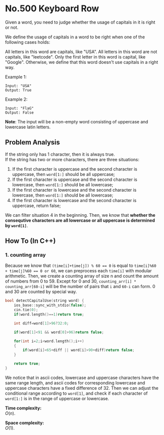 No.500 Keyboard Row
=========
Given a word, you need to judge whether the usage of capitals in it is right or not.

We define the usage of capitals in a word to be right when one of the following cases holds:

All letters in this word are capitals, like "USA".
All letters in this word are not capitals, like "leetcode".
Only the first letter in this word is capital, like "Google".
Otherwise, we define that this word doesn't use capitals in a right way.
 

Example 1:
```
Input: "USA"
Output: True
```

Example 2:
```
Input: "FlaG"
Output: False
``` 

**Note**: The input will be a non-empty word consisting of uppercase and lowercase latin letters.

## Problem Analysis  
If the string only has 1 character, then it is always true.  
If the string has two or more characters, there are three situations:  
1. If the first character is uppercase and the second character is uppercase, then `word[1:]` should be all uppercase;  
2. If the first character is uppercase and the second character is lowercase, then `word[1:]` should be all lowercase;  
3. If the first character is lowercase and the second character is lowercase, then `word[1:]` should be all lowercase;  
4. If the first character is lowercase and the second character is uppercase, return false;  
  
We can filter situation 4 in the beginning. Then, we know that **whether the consequtive characters are all lowercase or all uppercase is determined by `word[1]`**.  

## How To (In C++)
### 1. counting array
Because we know that `(time[i]+time[j]) % 60 == 0` is equal to `time[i]%60 + time[j]%60 == 0 or 60`, we can preprocess each `time[i]` with modular arithmetic. Then, we create a counting array of size n and count the amount of numbers from 0 to 59. Except for 0 and 30, `counting_arr[i] * counting_arr[60-i]` will be the number of pairs that `i` and `60-i` can form. 0 and 30 are counted by special way.  
```C++
bool detectCapitalUse(string word) {
    ios_base::sync_with_stdio(false);
    cin.tie(0);
    if(word.length()==1)return true;

    int diff=word[1]>96?32:0;

    if(word[1]<91 && word[0]>96)return false; 

    for(int i=2;i<word.length();i++)
    {
        if(word[i]<65+diff || word[i]>90+diff)return false;
    }

    return true;
}
```

We notice that in ascii codes, lowercase and uppercase characters have the same range length, and ascii codes for corresponding lowercase and uppercase characters have a fixed difference of 32. Then we can adjust the conditional range according to `word[1]`, and check if each character of `word[1:]` is in the range of uppercase or lowercase.  

**Time complexity:**  
$O(n)$.  
  
**Space complexity:**  
$O(1)$.  

